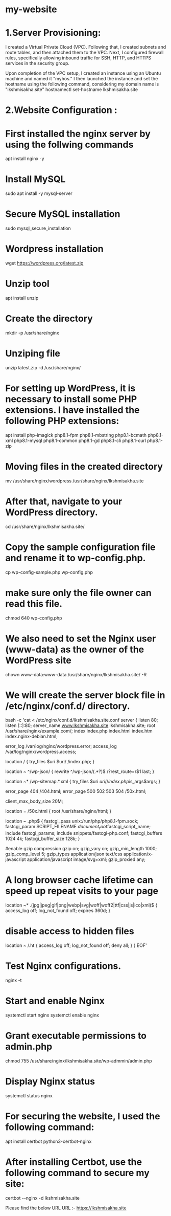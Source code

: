 # my-website

# 1.Server Provisioning:

I created a Virtual Private Cloud (VPC). Following that, I created subnets and route tables, and then attached them to the VPC. Next, I configured firewall rules, specifically allowing inbound traffic for SSH, HTTP, and HTTPS services in the security group.

Upon completion of the VPC setup, I created an instance using an Ubuntu machine and named it "myhos." I then launched the instance and set the hostname using the following command, considering my domain name is "lkshmisakha.site"
hostnamectl set-hostname lkshmisakha.site

# 2.Website Configuration :

# First installed the nginx server by using the follwing commands
apt install nginx -y

# Install MySQL
sudo apt install -y mysql-server

# Secure MySQL installation
sudo mysql_secure_installation

# Wordpress installation
wget https://wordpress.org/latest.zip

# Unzip tool 
apt install unzip

# Create the directory
mkdir -p /usr/share/nginx

# Unziping file
unzip latest.zip -d /usr/share/nginx/

# For setting up WordPress, it is necessary to install some PHP extensions. I have installed the following PHP extensions:
apt install php-imagick php8.1-fpm php8.1-mbstring php8.1-bcmath php8.1-xml php8.1-mysql php8.1-common php8.1-gd php8.1-cli php8.1-curl php8.1-zip

# Moving files in the created directory 
mv /usr/share/nginx/wordpress /usr/share/nginx/lkshmisakha.site

# After that, navigate to your WordPress directory.
cd /usr/share/nginx/lkshmisakha.site/

# Copy the sample configuration file and rename it to wp-config.php.
cp wp-config-sample.php wp-config.php

# make sure only the file owner can read this file.
chmod 640 wp-config.php

# We also need to set the Nginx user (www-data) as the owner of the WordPress site
chown www-data:www-data /usr/share/nginx/lkshmisakha.site/ -R

# We will create the server block file in /etc/nginx/conf.d/ directory.
bash -c 'cat <<EOF > /etc/nginx/conf.d/lkshmisakha.site.conf
server {
  listen 80;
  listen [::]:80;
  server_name www.lkshmisakha.site lkshmisakha.site;
  root /usr/share/nginx/example.com/;
  index index.php index.html index.htm index.nginx-debian.html;

  error_log /var/log/nginx/wordpress.error;
  access_log /var/log/nginx/wordpress.access;

  location / {
    try_files $uri $uri/ /index.php;
  }

   location ~ ^/wp-json/ {
     rewrite ^/wp-json/(.*?)$ /?rest_route=/$1 last;
   }

  location ~* /wp-sitemap.*\.xml {
    try_files $uri $uri/ /index.php$is_args$args;
  }

  error_page 404 /404.html;
  error_page 500 502 503 504 /50x.html;

  client_max_body_size 20M;

  location = /50x.html {
    root /usr/share/nginx/html;
  }

  location ~ \.php$ {
    fastcgi_pass unix:/run/php/php8.1-fpm.sock;
    fastcgi_param SCRIPT_FILENAME $document_root$fastcgi_script_name;
    include fastcgi_params;
    include snippets/fastcgi-php.conf;
    fastcgi_buffers 1024 4k;
    fastcgi_buffer_size 128k;
  }

  #enable gzip compression
  gzip on;
  gzip_vary on;
  gzip_min_length 1000;
  gzip_comp_level 5;
  gzip_types application/json text/css application/x-javascript application/javascript image/svg+xml;
  gzip_proxied any;

  # A long browser cache lifetime can speed up repeat visits to your page
  location ~* \.(jpg|jpeg|gif|png|webp|svg|woff|woff2|ttf|css|js|ico|xml)$ {
       access_log        off;
       log_not_found     off;
       expires           360d;
  }

  # disable access to hidden files 
  location ~ /\.ht {
      access_log off;
      log_not_found off;
      deny all;
  }
}
EOF'

# Test Nginx configurations.
nginx -t


# Start and enable Nginx
 systemctl start nginx
 systemctl enable nginx

# Grant executable permissions to admin.php
chmod 755 /usr/share/nginx/lkshmisakha.site/wp-admmin/admin.php

# Display Nginx status
systemctl status nginx

# For securing the website, I used the following command:
apt install certbot python3-certbot-nginx

# After installing Certbot, use the following command to secure my site:
certbot --nginx -d  lkshmisakha.site

Please find the below URL 
URL :- https://lkshmisakha.site

